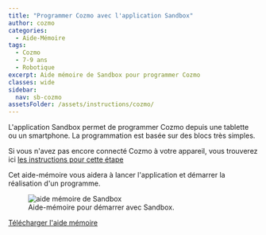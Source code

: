 ```yaml
---
title: "Programmer Cozmo avec l'application Sandbox"
author: cozmo
categories:
  - Aide-Mémoire
tags:
  - Cozmo
  - 7-9 ans
  - Robotique
excerpt: Aide mémoire de Sandbox pour programmer Cozmo
classes: wide
sidebar:
  nav: sb-cozmo
assetsFolder: /assets/instructions/cozmo/
---
```


L'application Sandbox permet de programmer Cozmo depuis une tablette ou un smartphone. La programmation est basée sur des blocs très simples.

Si vous n'avez pas encore connecté Cozmo à votre appareil, vous trouverez  ici <a href="{{site.baseurl}}/aide-m%C3%A9moire/cozmo-mise-en-route/" target="_blank" >les instructions pour cette étape</a>

Cet aide-mémoire vous aidera à lancer l'application et démarrer la réalisation d'un programme.

<figure>
  <img src="{{site.baseurl}}{{page.assetsFolder}}cozmo-sandbox.png" alt="aide mémoire de Sandbox">
  <figcaption>Aide-mémoire pour démarrer avec Sandbox.</figcaption>
</figure>
<!-- A4 -->

<a href="{{site.baseurl}}{{page.assetsFolder}}/cozmo-sandbox.png" target="_blank" class=".btn .btn--success .btn--large">Télécharger l'aide mémoire</a>

